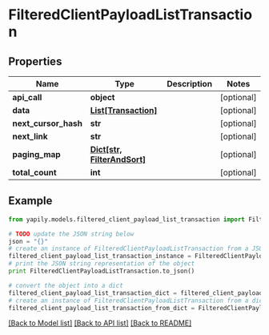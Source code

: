 # FilteredClientPayloadListTransaction


## Properties
Name | Type | Description | Notes
------------ | ------------- | ------------- | -------------
**api_call** | **object** |  | [optional] 
**data** | [**List[Transaction]**](Transaction.md) |  | [optional] 
**next_cursor_hash** | **str** |  | [optional] 
**next_link** | **str** |  | [optional] 
**paging_map** | [**Dict[str, FilterAndSort]**](FilterAndSort.md) |  | [optional] 
**total_count** | **int** |  | [optional] 

## Example

```python
from yapily.models.filtered_client_payload_list_transaction import FilteredClientPayloadListTransaction

# TODO update the JSON string below
json = "{}"
# create an instance of FilteredClientPayloadListTransaction from a JSON string
filtered_client_payload_list_transaction_instance = FilteredClientPayloadListTransaction.from_json(json)
# print the JSON string representation of the object
print FilteredClientPayloadListTransaction.to_json()

# convert the object into a dict
filtered_client_payload_list_transaction_dict = filtered_client_payload_list_transaction_instance.to_dict()
# create an instance of FilteredClientPayloadListTransaction from a dict
filtered_client_payload_list_transaction_from_dict = FilteredClientPayloadListTransaction.from_dict(filtered_client_payload_list_transaction_dict)
```
[[Back to Model list]](../README.md#documentation-for-models) [[Back to API list]](../README.md#documentation-for-api-endpoints) [[Back to README]](../README.md)


